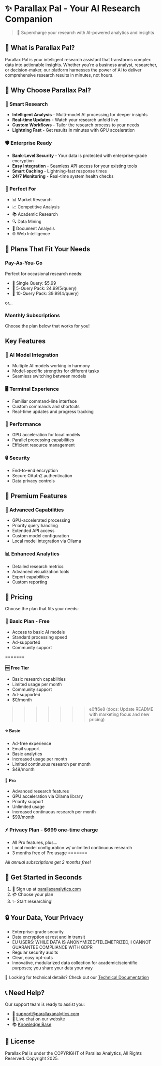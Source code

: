 # ✨ Parallax Pal - Your AI Research Companion

> 🚀 Supercharge your research with AI-powered analytics and insights

## 🌟 What is Parallax Pal?

Parallax Pal is your intelligent research assistant that transforms complex data into actionable insights. Whether you're a business analyst, researcher, or decision-maker, our platform harnesses the power of AI to deliver comprehensive research results in minutes, not hours.

## 💫 Why Choose Parallax Pal?

### 🧠 Smart Research
- **Intelligent Analysis** - Multi-model AI processing for deeper insights
- **Real-time Updates** - Watch your research unfold live
- **Custom Workflows** - Tailor the research process to your needs
- **Lightning Fast** - Get results in minutes with GPU acceleration

### 🛡️ Enterprise Ready
- **Bank-Level Security** - Your data is protected with enterprise-grade encryption
- **Easy Integration** - Seamless API access for your existing tools
- **Smart Caching** - Lightning-fast response times
- **24/7 Monitoring** - Real-time system health checks

### 🎯 Perfect For
- 📊 Market Research
- 📈 Competitive Analysis
- 📚 Academic Research
- 🔍 Data Mining
- 📑 Document Analysis
- 🌐 Web Intelligence

## 💎 Plans That Fit Your Needs

### Pay-As-You-Go
Perfect for occasional research needs:
- 🎯 Single Query: $5.99
- 🎯 5-Query Pack: $24.99 ($5/query)
- 🎯 10-Query Pack: $39.99 ($4/query)

or...

### Monthly Subscriptions
Choose the plan below that works for you!

## Key Features

### 🤖 AI Model Integration
- Multiple AI models working in harmony
- Model-specific strengths for different tasks
- Seamless switching between models

### 🖥️ Terminal Experience
- Familiar command-line interface
- Custom commands and shortcuts
- Real-time updates and progress tracking

### 🚄 Performance
- GPU acceleration for local models
- Parallel processing capabilities
- Efficient resource management

### 🔒 Security
- End-to-end encryption
- Secure OAuth2 authentication
- Data privacy controls

## 🌈 Premium Features

### 💫 Advanced Capabilities
- GPU-accelerated processing
- Priority query handling
- Extended API access
- Custom model configuration
- Local model integration via Ollama

### 📊 Enhanced Analytics
- Detailed research metrics
- Advanced visualization tools
- Export capabilities
- Custom reporting

## 💎 Pricing

Choose the plan that fits your needs:

### 🎯 Basic Plan - Free
- Access to basic AI models
- Standard processing speed
- Ad-supported
- Community support
  
=======
#### 🆓 Free Tier
- Basic research capabilities
- Limited usage per month
- Community support
- Ad-supported
- $0/month
>>>>>>> e0ff6e8 (docs: Update README with marketing focus and new pricing)

#### ⭐ Basic
- Ad-free experience
- Email support
- Basic analytics
- Increased usage per month
- Limited continuous research per month
- $49/month

#### 🌟 Pro
- Advanced research features
- GPU acceleration via Ollama library
- Priority support
- Unlimited usage
- Increased continuous research per month
- $99/month

### ⚡ Privacy Plan - $699 one-time charge
- All Pro features, plus...
- Local model configuration w/ unlimited continuous research
- 3 months free of Pro usage
=======

*All annual subscriptions get 2 months free!*

## 🚀 Get Started in Seconds

1. 📝 Sign up at [parallaxanalytics.com](https://parallaxanalytics.com)
2. 💳 Choose your plan
3. ✨ Start researching!

## 🔒 Your Data, Your Privacy

- Enterprise-grade security
- Data encryption at rest and in transit
- EU USERS: WHILE DATA IS ANONYMIZED/TELEMETRIZED, I CANNOT GUARANTEE COMPLIANCE WITH GDPR
- Regular security audits
- Clear, easy opt-outs
- Innovative, modularized data collection for academic/scientific purposes; you share your data your way

🔧 Looking for technical details? Check out our [Technical Documentation](TECHNICAL.md)

## 📞 Need Help?

Our support team is ready to assist you:
- 📧 support@parallaxanalytics.com
- 💬 Live chat on our website
- 📚 [Knowledge Base](https://docs.parallaxanalytics.com)

## 📄 License

Parallax Pal is under the COPYRIGHT of Parallax Analytics, All Rights Reserved. Copyright 2025.
